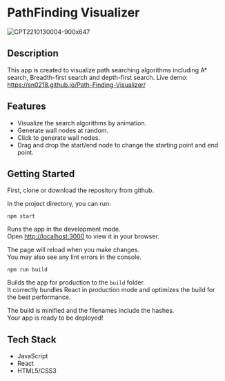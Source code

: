 # PathFinding Visualizer
![CPT2210130004-900x647](https://user-images.githubusercontent.com/48129546/195392852-60c72115-546e-4954-a67c-06247f9a348f.gif)

## Description
This app is created to visualize path searching algorithms including A* search, Breadth-first search and depth-first search.
Live demo: https://sn0218.github.io/Path-Finding-Visualizer/

## Features
- Visualize the search algorithms by animation.
- Generate wall nodes at random.
- Click to generate wall nodes.
- Drag and drop the start/end node to change the starting point and end point.

## Getting Started

First, clone or download the repository from github.

In the project directory, you can run:

```
npm start
```

Runs the app in the development mode.\
Open [http://localhost:3000](http://localhost:3000) to view it in your browser.

The page will reload when you make changes.\
You may also see any lint errors in the console.

```
npm run build
```

Builds the app for production to the `build` folder.\
It correctly bundles React in production mode and optimizes the build for the best performance.

The build is minified and the filenames include the hashes.\
Your app is ready to be deployed!

## Tech Stack
- JavaScript
- React
- HTML5/CSS3

